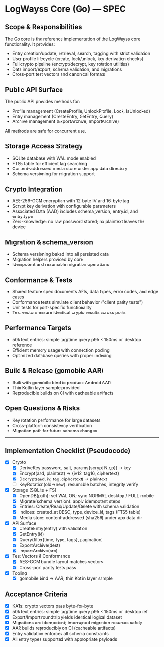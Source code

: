 # LogWayss Core (Go) — SPEC

## Scope & Responsibilities

The Go core is the reference implementation of the LogWayss core functionality. It provides:

- Entry creation/update, retrieval, search, tagging with strict validation
- User profile lifecycle (create, lock/unlock, key derivation checks)
- Full crypto pipeline (encrypt/decrypt, key rotation utilities)
- Data import/export, schema validation, and migrations
- Cross-port test vectors and canonical formats

## Public API Surface

The public API provides methods for:

- Profile management (CreateProfile, UnlockProfile, Lock, IsUnlocked)
- Entry management (CreateEntry, GetEntry, Query)
- Archive management (ExportArchive, ImportArchive)

All methods are safe for concurrent use.

## Storage Access Strategy

- SQLite database with WAL mode enabled
- FTS5 table for efficient tag searching
- Content-addressed media store under app data directory
- Schema versioning for migration support

## Crypto Integration

- AES-256-GCM encryption with 12-byte IV and 16-byte tag
- Scrypt key derivation with configurable parameters
- Associated Data (AAD) includes schema_version, entry.id, and entry.type
- Zero-knowledge: no raw password stored; no plaintext leaves the device

## Migration & schema_version

- Schema versioning baked into all persisted data
- Migration helpers provided by core
- Idempotent and resumable migration operations

## Conformance & Tests

- Shared feature spec documents APIs, data types, error codes, and edge cases
- Conformance tests simulate client behavior ("client parity tests")
- Unit tests for port-specific functionality
- Test vectors ensure identical crypto results across ports

## Performance Targets

- 50k text entries: simple tag/time query p95 < 150ms on desktop reference
- Efficient memory usage with connection pooling
- Optimized database queries with proper indexing

## Build & Release (gomobile AAR)

- Built with gomobile bind to produce Android AAR
- Thin Kotlin layer sample provided
- Reproducible builds on CI with cacheable artifacts

## Open Questions & Risks

- Key rotation performance for large datasets
- Cross-platform consistency verification
- Migration path for future schema changes

---

## Implementation Checklist (Pseudocode)

- [x] Crypto
  - [x] DeriveKey(password, salt, params{scrypt N,r,p}) → key
  - [x] Encrypt(aad, plaintext) → {iv12, tag16, ciphertext}
  - [x] Decrypt(aad, iv, tag, ciphertext) → plaintext
  - [ ] KeyRotation(old→new): resumable batches, integrity verify
- [x] Storage (SQLite + FS)
  - [x] OpenDB(path): set WAL ON; sync NORMAL desktop / FULL mobile
  - [x] Migrate(schema_version): apply idempotent steps
  - [x] Entries: Create/Read/Update/Delete with schema validation
  - [x] Indices: created_at DESC, type, device_id, tags (FTS5 table)
  - [x] Media store: content-addressed (sha256) under app data dir
- [x] API Surface
  - [x] CreateEntry(entry) with validation
  - [x] GetEntry(id)
  - [x] Query(filter{time, type, tags}, pagination)
  - [x] ExportArchive(dest)
  - [x] ImportArchive(src)
- [x] Test Vectors & Conformance
  - [x] AES-GCM bundle layout matches vectors
  - [x] Cross-port parity tests pass
- [x] Tooling
  - [x] gomobile bind → AAR; thin Kotlin layer sample

## Acceptance Criteria

- [x] KATs: crypto vectors pass byte-for-byte
- [x] 50k text entries: simple tag/time query p95 < 150ms on desktop ref
- [x] Export/Import roundtrip yields identical logical dataset
- [x] Migrations are idempotent; interrupted migration resumes safely
- [x] AAR builds reproducibly on CI (cacheable artifacts)
- [x] Entry validation enforces all schema constraints
- [x] All entry types supported with appropriate payloads
